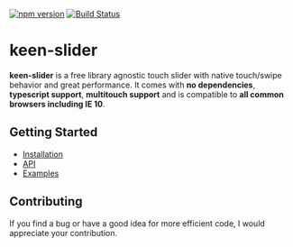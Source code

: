 [![npm version](https://badge.fury.io/js/keen-slider.svg)](https://www.npmjs.com/package/keen-slider)
[![Build Status](https://travis-ci.org/rcbyr/keen-slider.svg?branch=release)](https://travis-ci.org/rcbyr/keen-slider)

# keen-slider

**keen-slider** is a free library agnostic touch slider
with native touch/swipe behavior and great performance. It comes with
**no dependencies**, **typescript support**, **multitouch support**
and is compatible to
**all common browsers including IE 10**.

## Getting Started

- [Installation](https://www.keen-slider.io/#installation)
- [API](https://www.keen-slider.io/api/#api)
- [Examples](https://www.keen-slider.io/examples/#examples)

## Contributing

If you find a bug or have a good idea for more efficient code, I would appreciate your contribution.
